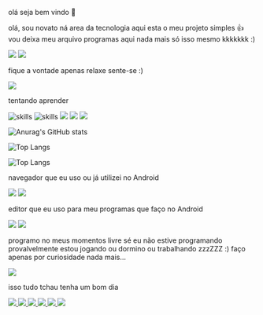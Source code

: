  olá seja bem vindo 👋

olá, sou novato ná area da tecnologia aqui esta o meu projeto simples 👍
vou deixa meu arquivo programas aqui
nada mais só isso mesmo kkkkkkk :)

<img src="https://i.pinimg.com/originals/dc/4d/b1/dc4db1c340e223ef56883a33df40e00b.gif"/>


<img src="https://github-stats-alpha.vercel.app/api/?username=default-dark&cc=000000&tc=7759b5&ic=9c6bff&bc=402773"/>




<p>fique a vontade apenas relaxe
sente-se
:)</p>

<img src="https://i.kym-cdn.com/photos/images/newsfeed/001/449/398/624.gif"/>

tentando aprender 

![skills](https://img.shields.io/badge/Python-14354C?style=for-the-badge&logo=python&logoColor=white)
![skills](https://img.shields.io/badge/Shell_Script-121011?style=for-the-badge&logo=gnu-bash&logoColor=white>)
<img src="https://img.shields.io/badge/HTML-239120?style=for-the-badge&logo=html5&logoColor=white"/>
<img src="https://img.shields.io/badge/CSS-239120?&style=for-the-badge&logo=css3&logoColor=white"/>
<img src="https://img.shields.io/badge/JavaScript-323330?style=for-the-badge&logo=javascript&logoColor=F7DF1E"/>

![Anurag's GitHub stats](https://github-readme-stats.vercel.app/api?username=default-dark&show_icons=true&theme=neon)

![Top Langs](https://github-readme-stats.vercel.app/api/top-langs/?username=default-dark&hide_progress=true&theme=neon)

![Top Langs](https://github-readme-stats.vercel.app/api/top-langs/?username=default-dark&layout=compact&theme=neon)

navegador que eu uso ou já utilizei
no Android 

<img src ="https://img.shields.io/badge/Google_chrome-4285F4?style=for-the-badge&logo=Google-chrome&logoColor=white"/>

<img src="https://img.shields.io/badge/Tor_Browser-7D4698?style=for-the-badge&logo=Tor-Browser&logoColor=white"/>

editor que eu uso para meu programas que faço no Android 

<img src="https://img.shields.io/badge/NeoVim-%2357A143.svg?&style=for-the-badge&logo=neovim&logoColor=white"/>


<img src="https://github-readme-stats.vercel.app/api/top-langs/?username=default-dark&theme=blue-green"/>

programo no meus momentos livre sé eu não estive programando 
provalvelmente estou jogando ou dormino ou trabalhando zzzZZZ :) faço apenas por curiosidade nada mais...


<img src="https://media.tenor.com/images/72c9b849aa10b222371ebb99a6b1896a/tenor.gif"/>

isso tudo tchau tenha um bom dia


<a href="https://github.com/lammerburro/Ipinfo">
<img src="https://github-readme-stats.vercel.app/api/pin/?username=default-dark&repo=Ipinfo&theme=neon"> 
</a>

<a href="https://github.com/lammerburro/painel-simples">
<img src ="https://github-readme-stats.vercel.app/api/pin/?username=default-dark&repo=painel-simples&theme=neon">
</a>

<a href="https://github.com/lammerburro/Dir-spider">
<img src = "https://github-readme-stats.vercel.app/api/pin/?username=default-dark&repo=dir-spider&theme=neon"/>
</a>

<a href="https://github.com/lammerburro/Scan-sec">
<img src = "https://github-readme-stats.vercel.app/api/pin/?username=default-dark&repo=Scan-sec&theme=neon" />
</a> 
<a 
href="https://github.com/lammerburro/Ncrack">
<img src="https://github-readme-stats.vercel.app/api/pin/?username=default-dark&repo=Ncrack&theme=neon"/> 
</a> 

<a href="https://github.com/lammerburro/olho">
<img src="https://github-readme-stats.vercel.app/api/pin/?username=default-dark&repo=olho&theme=neon"/> 
</a> 
